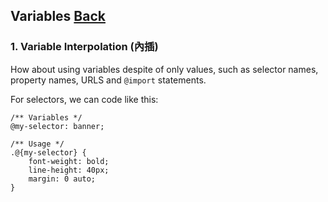 ## Variables [Back](./../less.md)

### 1. Variable Interpolation (內插)

How about using variables despite of only values, such as selector names, property names, URLS and `@import` statements.

For selectors, we can code like this:

```less
/** Variables */
@my-selector: banner;

/** Usage */
.@{my-selector} {
    font-weight: bold;
    line-height: 40px;
    margin: 0 auto;
}
```
